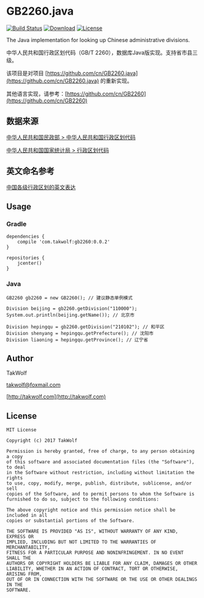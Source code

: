 # GB2260.java #

[![Build Status](https://travis-ci.org/TakWolf/GB2260.java.svg?branch=master)](https://travis-ci.org/TakWolf/GB2260.java)
[![Download](https://api.bintray.com/packages/takwolf/maven/GB2260.java/images/download.svg)](https://bintray.com/takwolf/maven/GB2260.java/_latestVersion)
[![License](https://img.shields.io/github/license/TakWolf/GB2260.java.svg?style=flat)](https://opensource.org/licenses/MIT)

The Java implementation for looking up Chinese administrative divisions.

中华人民共和国行政区划代码（GB/T 2260），数据库Java版实现。支持省市县三级。

该项目是对项目 [https://github.com/cn/GB2260.java](https://github.com/cn/GB2260.java) 的重新实现。

其他语言实现，请参考：[https://github.com/cn/GB2260](https://github.com/cn/GB2260)

## 数据来源 ##

[中华人民共和国民政部 > 中华人民共和国行政区划代码](http://www.mca.gov.cn/article/sj/tjbz/a/)

[中华人民共和国国家统计局 > 行政区划代码](http://www.stats.gov.cn/tjsj/tjbz/xzqhdm/)

## 英文命名参考 ##

[中国各级行政区划的英文表达](http://www.24en.com/column/Khubilai/2010-08-31/119131.html)

## Usage ##

### Gradle ###

```
dependencies {
    compile 'com.takwolf:gb2260:0.0.2'
}

repositories {
    jcenter()
}
```

### Java ###

```
GB2260 gb2260 = new GB2260(); // 建议静态单例模式

Division beijing = gb2260.getDivision("110000");
System.out.println(beijing.getName()); // 北京市

Division hepingqu = gb2260.getDivision("210102"); // 和平区
Division shenyang = hepingqu.getPrefecture(); // 沈阳市
Division liaoning = hepingqu.getProvince(); // 辽宁省
```

## Author ##

TakWolf

[takwolf@foxmail.com](mailto:takwolf@foxmail.com)

[http://takwolf.com](http://takwolf.com)

## License ##

```
MIT License

Copyright (c) 2017 TakWolf

Permission is hereby granted, free of charge, to any person obtaining a copy
of this software and associated documentation files (the "Software"), to deal
in the Software without restriction, including without limitation the rights
to use, copy, modify, merge, publish, distribute, sublicense, and/or sell
copies of the Software, and to permit persons to whom the Software is
furnished to do so, subject to the following conditions:

The above copyright notice and this permission notice shall be included in all
copies or substantial portions of the Software.

THE SOFTWARE IS PROVIDED "AS IS", WITHOUT WARRANTY OF ANY KIND, EXPRESS OR
IMPLIED, INCLUDING BUT NOT LIMITED TO THE WARRANTIES OF MERCHANTABILITY,
FITNESS FOR A PARTICULAR PURPOSE AND NONINFRINGEMENT. IN NO EVENT SHALL THE
AUTHORS OR COPYRIGHT HOLDERS BE LIABLE FOR ANY CLAIM, DAMAGES OR OTHER
LIABILITY, WHETHER IN AN ACTION OF CONTRACT, TORT OR OTHERWISE, ARISING FROM,
OUT OF OR IN CONNECTION WITH THE SOFTWARE OR THE USE OR OTHER DEALINGS IN THE
SOFTWARE.
```
